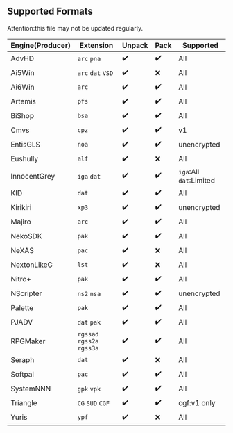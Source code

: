 ## Supported Formats

Attention:this file may not be updated regularly.

| Engine(Producer) | Extension                  | Unpack | Pack | Supported               |
| ---------------- | -------------------------- | ------ | ---- | ----------------------- |
| AdvHD            | `arc` `pna`                | ✔️      | ✔️    | All                     |
| Ai5Win           | `arc` `dat` `VSD`          | ✔️      | ❌    | All                     |
| Ai6Win           | `arc`                      | ✔️      | ✔️    | All                     |
| Artemis          | `pfs`                      | ✔️      | ✔️    | All                     |
| BiShop           | `bsa`                      | ✔️      | ✔️    | All                     |
| Cmvs             | `cpz`                      | ✔️      | ✔️    | v1                      |
| EntisGLS         | `noa`                      | ✔️      | ✔️    | unencrypted             |
| Eushully         | `alf`                      | ✔️      | ❌    | All                     |
| InnocentGrey     | `iga` `dat`                | ✔️      | ✔️    | `iga`:All `dat`:Limited |
| KID              | `dat`                      | ✔️      | ✔️    | All                     |
| Kirikiri         | `xp3`                      | ✔️      | ✔️    | unencrypted             |
| Majiro           | `arc`                      | ✔️      | ✔️    | All                     |
| NekoSDK          | `pak`                      | ✔️      | ✔️    | All                     |
| NeXAS            | `pac`                      | ✔️      | ❌    | All                     |
| NextonLikeC      | `lst`                      | ✔️      | ❌    | All                     |
| Nitro+           | `pak`                      | ✔️      | ✔️    | All                     |
| NScripter        | `ns2` `nsa`                | ✔️      | ✔️    | unencrypted             |
| Palette          | `pak`                      | ✔️      | ✔️    | All                     |
| PJADV            | `dat` `pak`                | ✔️      | ✔️    | All                     |
| RPGMaker         | `rgssad` `rgss2a` `rgss3a` | ✔️      | ✔️    | All                     |
| Seraph           | `dat`                      | ✔️      | ❌    | All                     |
| Softpal          | `pac`                      | ✔️      | ✔️    | All                     |
| SystemNNN        | `gpk` `vpk`                | ✔️      | ✔️    | All                     |
| Triangle         | `CG` `SUD` `CGF`           | ✔️      | ✔️    | cgf:v1 only             |
| Yuris            | `ypf`                      | ✔️      | ❌    | All                     |



